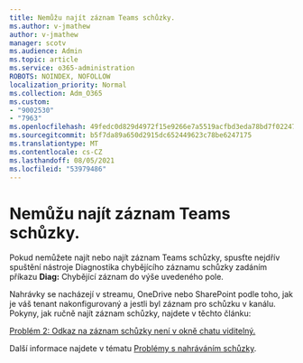 ```yaml
---
title: Nemůžu najít záznam Teams schůzky.
ms.author: v-jmathew
author: v-jmathew
manager: scotv
ms.audience: Admin
ms.topic: article
ms.service: o365-administration
ROBOTS: NOINDEX, NOFOLLOW
localization_priority: Normal
ms.collection: Adm_O365
ms.custom:
- "9002530"
- "7963"
ms.openlocfilehash: 49fedc0d829d4972f15e9266e7a5519acfbd3eda78bd7f022477060523b9afd3
ms.sourcegitcommit: b5f7da89a650d2915dc652449623c78be6247175
ms.translationtype: MT
ms.contentlocale: cs-CZ
ms.lasthandoff: 08/05/2021
ms.locfileid: "53979486"
---
```

# <a name="cant-find-the-teams-meeting-recording"></a>Nemůžu najít záznam Teams schůzky.

Pokud nemůžete najít nebo najít záznam Teams schůzky, spusťte nejdřív spuštění nástroje Diagnostika chybějícího záznamu schůzky zadáním příkazu **Diag:** Chybějící záznam do výše uvedeného pole. 

Nahrávky se nacházejí v streamu, OneDrive nebo SharePoint podle toho, jak je váš tenant nakonfigurovaný a jestli byl záznam pro schůzku v kanálu. Pokyny, jak ručně najít záznam schůzky, najdete v těchto článku: 

[Problém 2: Odkaz na záznam schůzky není v okně chatu viditelný.](/microsoftteams/troubleshoot/meetings/troubleshoot-meeting-recording-issues#issue-2-the-meeting-recording-link-isnt-visible-in-a-chat-window)

Další informace najdete v tématu [Problémy s nahráváním schůzky](/microsoftteams/troubleshoot/meetings/troubleshoot-meeting-recording-issues).
